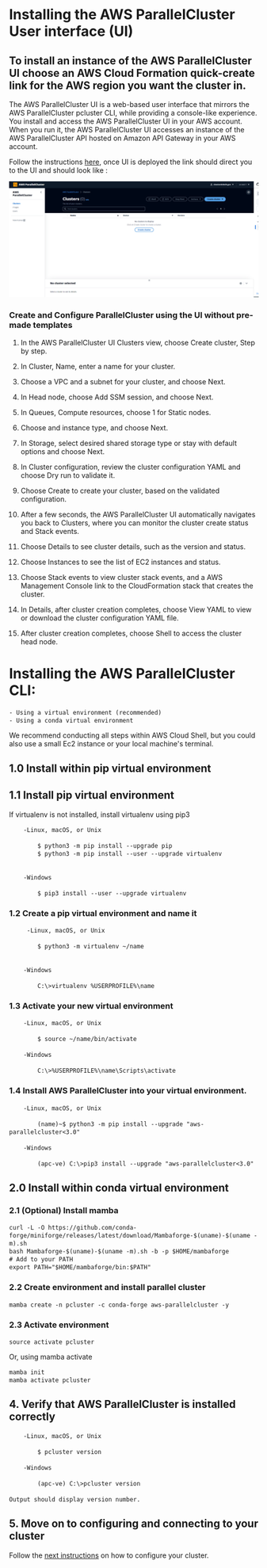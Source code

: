 # Installing the AWS ParallelCluster User interface (UI)

 ## To install an instance of the AWS ParallelCluster UI choose an AWS Cloud Formation quick-create link for the AWS region you want the cluster in.
  
  The AWS ParallelCluster UI is a web-based user interface that mirrors the AWS ParallelCluster pcluster CLI, while providing a console-like experience. You install and access the AWS ParallelCluster UI in your AWS account. When you run it, the AWS ParallelCluster UI accesses an instance of the AWS ParallelCluster API hosted on Amazon API Gateway in your AWS account.
  
  Follow the instructions [here](https://docs.aws.amazon.com/parallelcluster/latest/ug/install-pcui-v3.html), once UI is deployed the link should direct you to the UI and should look like :

   ![parallel cluster UI image](/docs/images/ParallelclusterUI.PNG)

 ### Create and Configure ParallelCluster using the UI without pre-made templates
 
   1. In the AWS ParallelCluster UI Clusters view, choose Create cluster, Step by step.

   2. In Cluster, Name, enter a name for your cluster.

   3. Choose a VPC and a subnet for your cluster, and choose Next.

   4. In Head node, choose Add SSM session, and choose Next.

   5. In Queues, Compute resources, choose 1 for Static nodes.

   6. Choose and instance type, and choose Next.

   7. In Storage, select desired shared storage type or stay with default options and choose Next.

   8. In Cluster configuration, review the cluster configuration YAML and choose Dry run to validate it.

   9. Choose Create to create your cluster, based on the validated configuration.

   10. After a few seconds, the AWS ParallelCluster UI automatically navigates you back to Clusters, where you can monitor the cluster create status and Stack events.

   11. Choose Details to see cluster details, such as the version and status.

   12. Choose Instances to see the list of EC2 instances and status.

   13. Choose Stack events to view cluster stack events, and a AWS Management Console link to the CloudFormation stack that creates the cluster.

   14. In Details, after cluster creation completes, choose View YAML to view or download the cluster configuration YAML file.

   15. After cluster creation completes, choose Shell to access the cluster head node.
 
# Installing the AWS ParallelCluster CLI:

    - Using a virtual environment (recommended)
    - Using a conda virtual environment 
 
 We recommend conducting all steps within AWS Cloud Shell, but you could also use a small Ec2 instance or your local machine's terminal.     

 ## 1.0 Install within pip virtual environment
 
 ## 1.1 Install pip virtual environment
 
  If virtualenv is not installed, install virtualenv using pip3

        -Linux, macOS, or Unix
      
            $ python3 -m pip install --upgrade pip
            $ python3 -m pip install --user --upgrade virtualenv
     

        -Windows
    
            $ pip3 install --user --upgrade virtualenv

 
 ### 1.2 Create a pip virtual environment and name it

         -Linux, macOS, or Unix
          
            $ python3 -m virtualenv ~/name
        

        -Windows
        
            C:\>virtualenv %USERPROFILE%\name

 ### 1.3 Activate your new virtual environment
 
        -Linux, macOS, or Unix
          
            $ source ~/name/bin/activate
        
        -Windows
        
            C:\>%USERPROFILE%\name\Scripts\activate

 ### 1.4 Install AWS ParallelCluster into your virtual environment.

        -Linux, macOS, or Unix
          
            (name)~$ python3 -m pip install --upgrade "aws-parallelcluster<3.0"
        
        -Windows
        
            (apc-ve) C:\>pip3 install --upgrade "aws-parallelcluster<3.0"

 ## 2.0 Install within conda virtual environment
 
 ### 2.1 (Optional) Install mamba
 ```
curl -L -O https://github.com/conda-forge/miniforge/releases/latest/download/Mambaforge-$(uname)-$(uname -m).sh
bash Mambaforge-$(uname)-$(uname -m).sh -b -p $HOME/mambaforge
# Add to your PATH
export PATH="$HOME/mambaforge/bin:$PATH"
```
 ### 2.2 Create environment and install parallel cluster
 ```
 mamba create -n pcluster -c conda-forge aws-parallelcluster -y
 ```
 
 ### 2.3 Activate environment
 ```
 source activate pcluster
 ```
 Or, using mamba activate
 ```
 mamba init
 mamba activate pcluster
 ```

 ## 4. Verify that AWS ParallelCluster is installed correctly
               
        -Linux, macOS, or Unix
          
            $ pcluster version
        
        -Windows
        
            (apc-ve) C:\>pcluster version

    Output should display version number.

 ## 5. Move on to configuring and connecting to your cluster
 Follow the [next instructions]([https://github.com/STRIDES/NIHCloudLabAWS/blob/main/docs/Configure_AWSParallelCluster.md) on how to configure your cluster.



